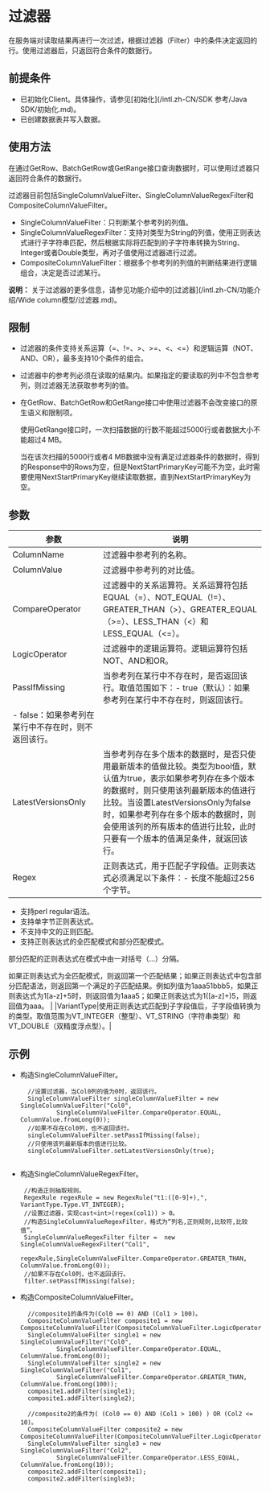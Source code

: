 # 过滤器

在服务端对读取结果再进行一次过滤，根据过滤器（Filter）中的条件决定返回的行。使用过滤器后，只返回符合条件的数据行。

## 前提条件

-   已初始化Client。具体操作，请参见[初始化](/intl.zh-CN/SDK 参考/Java SDK/初始化.md)。
-   已创建数据表并写入数据。

## 使用方法

在通过GetRow、BatchGetRow或GetRange接口查询数据时，可以使用过滤器只返回符合条件的数据行。

过滤器目前包括SingleColumnValueFilter、SingleColumnValueRegexFilter和CompositeColumnValueFilter。

-   SingleColumnValueFilter：只判断某个参考列的列值。
-   SingleColumnValueRegexFilter：支持对类型为String的列值，使用正则表达式进行子字符串匹配，然后根据实际将匹配到的子字符串转换为String、Integer或者Double类型，再对子值使用过滤器进行过滤。
-   CompositeColumnValueFilter：根据多个参考列的列值的判断结果进行逻辑组合，决定是否过滤某行。

**说明：** 关于过滤器的更多信息，请参见功能介绍中的[过滤器](/intl.zh-CN/功能介绍/Wide column模型/过滤器.md)。

## 限制

-   过滤器的条件支持关系运算（=、!=、\>、\>=、<、<=）和逻辑运算（NOT、AND、OR），最多支持10个条件的组合。
-   过滤器中的参考列必须在读取的结果内。如果指定的要读取的列中不包含参考列，则过滤器无法获取参考列的值。
-   在GetRow、BatchGetRow和GetRange接口中使用过滤器不会改变接口的原生语义和限制项。

    使用GetRange接口时，一次扫描数据的行数不能超过5000行或者数据大小不能超过4 MB。

    当在该次扫描的5000行或者4 MB数据中没有满足过滤器条件的数据时，得到的Response中的Rows为空，但是NextStartPrimaryKey可能不为空，此时需要使用NextStartPrimaryKey继续读取数据，直到NextStartPrimaryKey为空。


## 参数

|参数|说明|
|--|--|
|ColumnName|过滤器中参考列的名称。|
|ColumnValue|过滤器中参考列的对比值。|
|CompareOperator|过滤器中的关系运算符。关系运算符包括EQUAL（=）、NOT\_EQUAL（!=）、GREATER\_THAN（\>）、GREATER\_EQUAL（\>=）、LESS\_THAN（<）和LESS\_EQUAL（<=）。 |
|LogicOperator|过滤器中的逻辑运算符。逻辑运算符包括NOT、AND和OR。 |
|PassIfMissing|当参考列在某行中不存在时，是否返回该行。取值范围如下：-   true（默认）：如果参考列在某行中不存在时，则返回该行。
-   false：如果参考列在某行中不存在时，则不返回该行。 |
|LatestVersionsOnly|当参考列存在多个版本的数据时，是否只使用最新版本的值做比较。类型为bool值，默认值为true，表示如果参考列存在多个版本的数据时，则只使用该列最新版本的值进行比较。当设置LatestVersionsOnly为false时，如果参考列存在多个版本的数据时，则会使用该列的所有版本的值进行比较，此时只要有一个版本的值满足条件，就返回该行。 |
|Regex|正则表达式，用于匹配子字段值。正则表达式必须满足以下条件：-   长度不能超过256个字节。
-   支持perl regular语法。
-   支持单字节正则表达式。
-   不支持中文的正则匹配。
-   支持正则表达式的全匹配模式和部分匹配模式。

部分匹配的正则表达式在模式中由一对括号（…）分隔。

如果正则表达式为全匹配模式，则返回第一个匹配结果；如果正则表达式中包含部分匹配语法，则返回第一个满足的子匹配结果。例如列值为1aaa51bbb5，如果正则表达式为1\[a-z\]+5时，则返回值为1aaa5；如果正则表达式为1\(\[a-z\]+\)5，则返回值为aaa。 |
|VariantType|使用正则表达式匹配到子字段值后，子字段值转换为的类型。取值范围为VT\_INTEGER（整型）、VT\_STRING（字符串类型）和VT\_DOUBLE（双精度浮点型）。|

## 示例

-   构造SingleColumnValueFilter。

    ```
      //设置过滤器，当Col0列的值为0时，返回该行。
      SingleColumnValueFilter singleColumnValueFilter = new SingleColumnValueFilter("Col0",
              SingleColumnValueFilter.CompareOperator.EQUAL, ColumnValue.fromLong(0));
      //如果不存在Col0列，也不返回该行。
      singleColumnValueFilter.setPassIfMissing(false);
      //只使用该列最新版本的值进行比较。
      singleColumnValueFilter.setLatestVersionsOnly(true);
                        
    ```

-   构造SingleColumnValueRegexFilter。

    ```
     //构造正则抽取规则。
     RegexRule regexRule = new RegexRule("t1:([0-9]+),", VariantType.Type.VT_INTEGER);
     //设置过滤器，实现cast<int>(regex(col1)) > 0。
     //构造SingleColumnValueRegexFilter，格式为“列名,正则规则,比较符,比较值”。
     SingleColumnValueRegexFilter filter =  new SingleColumnValueRegexFilter("Col1",
         regexRule,SingleColumnValueFilter.CompareOperator.GREATER_THAN, ColumnValue.fromLong(0));
     //如果不存在Col0列，也不返回该行。
     filter.setPassIfMissing(false);
    ```

-   构造CompositeColumnValueFilter。

    ```
      //composite1的条件为(Col0 == 0) AND (Col1 > 100)。
      CompositeColumnValueFilter composite1 = new CompositeColumnValueFilter(CompositeColumnValueFilter.LogicOperator.AND);
      SingleColumnValueFilter single1 = new SingleColumnValueFilter("Col0",
              SingleColumnValueFilter.CompareOperator.EQUAL, ColumnValue.fromLong(0));
      SingleColumnValueFilter single2 = new SingleColumnValueFilter("Col1",
              SingleColumnValueFilter.CompareOperator.GREATER_THAN, ColumnValue.fromLong(100));
      composite1.addFilter(single1);
      composite1.addFilter(single2);
    
      //composite2的条件为( (Col0 == 0) AND (Col1 > 100) ) OR (Col2 <= 10)。
      CompositeColumnValueFilter composite2 = new CompositeColumnValueFilter(CompositeColumnValueFilter.LogicOperator.OR);
      SingleColumnValueFilter single3 = new SingleColumnValueFilter("Col2",
              SingleColumnValueFilter.CompareOperator.LESS_EQUAL, ColumnValue.fromLong(10));
      composite2.addFilter(composite1);
      composite2.addFilter(single3);                   
    ```


